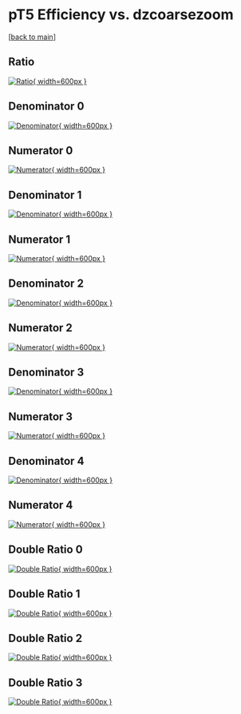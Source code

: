 # pT5 Efficiency vs. dzcoarsezoom

[[back to main](./)]



## Ratio

[![Ratio](../mtv/var/pT5_xtr_0_1_eff_dzcoarsezoom.png){ width=600px }](../mtv/var/pT5_xtr_0_1_eff_dzcoarsezoom.pdf)

## Denominator 0

[![Denominator](../mtv/den/pT5_xtr_0_1_eff_dzcoarsezoom_den0.png){ width=600px }](../mtv/den/pT5_xtr_0_1_eff_dzcoarsezoom_den0.pdf)

## Numerator 0

[![Numerator](../mtv/num/pT5_xtr_0_1_eff_dzcoarsezoom_num0.png){ width=600px }](../mtv/num/pT5_xtr_0_1_eff_dzcoarsezoom_num0.pdf)

## Denominator 1

[![Denominator](../mtv/den/pT5_xtr_0_1_eff_dzcoarsezoom_den1.png){ width=600px }](../mtv/den/pT5_xtr_0_1_eff_dzcoarsezoom_den1.pdf)

## Numerator 1

[![Numerator](../mtv/num/pT5_xtr_0_1_eff_dzcoarsezoom_num1.png){ width=600px }](../mtv/num/pT5_xtr_0_1_eff_dzcoarsezoom_num1.pdf)

## Denominator 2

[![Denominator](../mtv/den/pT5_xtr_0_1_eff_dzcoarsezoom_den2.png){ width=600px }](../mtv/den/pT5_xtr_0_1_eff_dzcoarsezoom_den2.pdf)

## Numerator 2

[![Numerator](../mtv/num/pT5_xtr_0_1_eff_dzcoarsezoom_num2.png){ width=600px }](../mtv/num/pT5_xtr_0_1_eff_dzcoarsezoom_num2.pdf)

## Denominator 3

[![Denominator](../mtv/den/pT5_xtr_0_1_eff_dzcoarsezoom_den3.png){ width=600px }](../mtv/den/pT5_xtr_0_1_eff_dzcoarsezoom_den3.pdf)

## Numerator 3

[![Numerator](../mtv/num/pT5_xtr_0_1_eff_dzcoarsezoom_num3.png){ width=600px }](../mtv/num/pT5_xtr_0_1_eff_dzcoarsezoom_num3.pdf)

## Denominator 4

[![Denominator](../mtv/den/pT5_xtr_0_1_eff_dzcoarsezoom_den4.png){ width=600px }](../mtv/den/pT5_xtr_0_1_eff_dzcoarsezoom_den4.pdf)

## Numerator 4

[![Numerator](../mtv/num/pT5_xtr_0_1_eff_dzcoarsezoom_num4.png){ width=600px }](../mtv/num/pT5_xtr_0_1_eff_dzcoarsezoom_num4.pdf)

## Double Ratio 0

[![Double Ratio](../mtv/ratio/pT5_xtr_0_1_eff_dzcoarsezoom_ratio0.png){ width=600px }](../mtv/ratio/pT5_xtr_0_1_eff_dzcoarsezoom_ratio0.pdf)

## Double Ratio 1

[![Double Ratio](../mtv/ratio/pT5_xtr_0_1_eff_dzcoarsezoom_ratio1.png){ width=600px }](../mtv/ratio/pT5_xtr_0_1_eff_dzcoarsezoom_ratio1.pdf)

## Double Ratio 2

[![Double Ratio](../mtv/ratio/pT5_xtr_0_1_eff_dzcoarsezoom_ratio2.png){ width=600px }](../mtv/ratio/pT5_xtr_0_1_eff_dzcoarsezoom_ratio2.pdf)

## Double Ratio 3

[![Double Ratio](../mtv/ratio/pT5_xtr_0_1_eff_dzcoarsezoom_ratio3.png){ width=600px }](../mtv/ratio/pT5_xtr_0_1_eff_dzcoarsezoom_ratio3.pdf)

